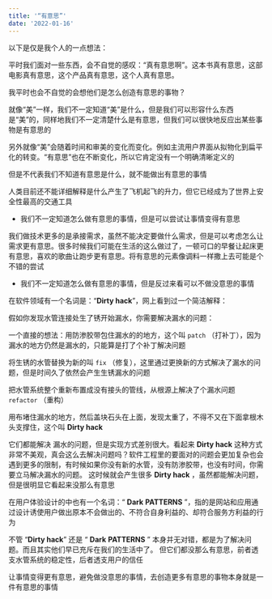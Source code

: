 ```yaml
---
title: '“有意思”'
date: '2022-01-16'
---
```




以下是仅是我个人的一点想法：

平时我们面对一些东西，会不自觉的感叹：“真有意思啊”。这本书真有意思，这部电影真有意思，这个产品真有意思，这个人真有意思。

我平时也会不自觉的会想他们是怎么创造有意思的事物？

就像“美”一样，我们不一定知道“美”是什么，但是我们可以形容什么东西是“美”的，同样地我们不一定清楚什么是有意思，但我们可以很快地反应出某些事物是有意思的

另外就像“美”会随着时间和审美的变化而变化。例如主流用户界面从拟物化到扁平化的转变。“有意思”也在不断变化，所以它肯定没有一个明确清晰定义的

但是不代表我们不知道有意思是什么，就不能做出有意思的事情

人类目前还不能详细解释是什么产生了飞机起飞的升力，但它已经成为了世界上安全性最高的交通工具

- 我们不一定知道怎么做有意思的事情，但是可以尝试让事情变得有意思

我们做技术更多的是承接需求，虽然不能决定要做什么需求，但是可以考虑怎么让需求更有意思。很多时候我们可能在生活的这么做过了，一顿可口的早餐让起床更有意思，喜欢的歌曲让跑步更有意思。将有意思的元素像调料一样撒上去可能是个不错的尝试

- 我们不一定知道怎么做有意思的事情，但是反过来看可以不做没意思的事情

在软件领域有一个名词是：“**Dirty hack**”，网上看到过一个简洁解释：

假如你发现水管连接处生了锈开始漏水，你需要解决漏水的问题：

一个直接的想法：用防渗胶带包住漏水的的地方，这个叫 `patch` （打补丁），因为漏水的地方仍然是漏水的，只能算是打了个补丁解决问题

将生锈的水管替换为新的叫 `fix` （修复），这里通过更换新的方式解决了漏水的问题，但是时间久了依然会产生生锈漏水的问题

把水管系统整个重新布置成没有接头的管线，从根源上解决了个漏水问题 `refactor` （重构）

用布堵住漏水的地方，然后盖块石头在上面，发现太重了，不得不又在下面拿根木头支撑住，这个叫 **Dirty hack**

它们都能解决 漏水的问题，但是实现方式差别很大。看起来 **Dirty hack** 这种方式非常不美观，真会这么去解决问题吗？软件工程里的要面对的问题会更加复杂也会遇到更多的限制，有时候如果你没有新的水管，没有防渗胶带，也没有时间，你需要立马解决漏水的问题。 这时候就会产生很多 **Dirty hack** ，虽然都能解决问题，但是很明显它看起来没那么有意思

在用户体验设计的中也有一个名词：“ **Dark** **PATTERNS** ”，指的是网站和应用通过设计诱使用户做出原本不会做出的、不符合自身利益的、却符合服务方利益的行为

不管 “**Dirty hack**” 还是 “ **Dark** **PATTERNS** ” 本身并无对错，都是为了解决问题。而且其实他们早已充斥在我们的生活中了。 但它们都没那么有意思，前者透支水管系统的稳定性，后者透支用户的信任

让事情变得更有意思，避免做没意思的事情，去创造更多有意思的事物本身就是一件有意思的事情